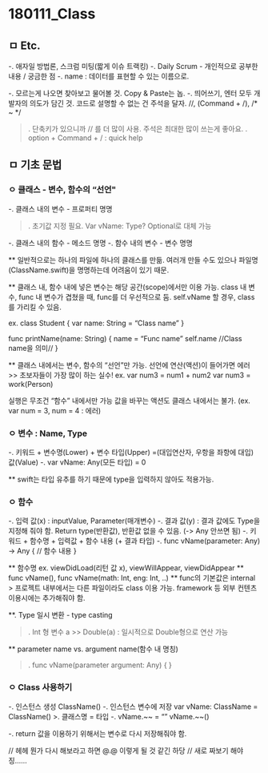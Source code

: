 # 180111_Class

## ㅁ Etc.

-. 애자일 방법론, 스크럼 미팅(짧게 이슈 트랙킹)
-. Daily Scrum - 개인적으로 공부한 내용 / 궁금한 점
-. name : 데이터를 표현할 수 있는 이름으로.

-. 모르는게 나오면 찾아보고 물어볼 것. Copy & Paste는 놉.
-. 띄어쓰기, 엔터 모두 개발자의 의도가 담긴 것. 코드로 설명할 수 없는 건 주석을 달자. //, (Command + /), /* ~ */
>. 단축키가 있으니까 // 를 더 많이 사용. 주석은 최대한 많이 쓰는게 좋아요.
>. option + Command + / : quick help


## ㅁ 기초 문법

### ㅇ 클래스 - 변수, 함수의 “선언"
-. 클래스 내의 변수 - 프로퍼티 명명
>. 초기값 지정 필요. Var vName: Type?  Optional로 대체 가능

-. 클래스 내의 함수 - 메소드 명명
-. 함수 내의 변수 - 변수 명명

** 일반적으로는 하나의 파일에 하나의 클래스를 만듦.
여러개 만들 수도 있으나 파일명(ClassName.swift)을 명명하는데 어려움이 있기 때문.

** 클래스 내, 함수 내에 넣은 변수는 해당 공간(scope)에서만 이용 가능.
class 내 변수, func 내 변수가 겹쳤을 때, func를 더 우선적으로 둠.
self.vName 할 경우, class를 가리킬 수 있음.

ex. class Student {
var name: String = “Class name” }

func printName(name: String) {
name = “Func name”
self.name //Class name을 의미// }


** 클래스 내에서는 변수, 함수의 “선언”만 가능. 선언에 연산(액션)이 들어가면 에러 >> 초보자들이 가장 많이 하는 실수!
ex. var num3 = num1 + num2
var num3 = work(Person)

실행은 무조건 “함수” 내에서만 가능
값을 바꾸는 액션도 클래스 내에서는 불가. (ex. var num = 3, num = 4 : 에러)


### ㅇ 변수 : Name, Type
-. 키워드 + 변수명(Lower) + 변수 타입(Upper) =(대입연산자, 우항을 좌항에 대입) 값(Value)
-. var vName: Any(모든 타입) = 0

** swift는 타입 유추를 하기 때문에 type을 입력하지 않아도 적용가능.


### ㅇ 함수
-. 입력 값(x) : inputValue, Parameter(매개변수)
-. 결과 값(y) : 결과 값에도 Type을 지정해 줘야 함. Return type(반환값), 반환값 없을 수 있음. (-> Any 안쓰면 됨)
-. 키워드 + 함수명 + 입력값 + 함수 내용 (+ 결과 타입)
-. func vName(parameter: Any) -> Any
{
// 함수 내용
}

** 함수명 ex. viewDidLoad(리턴 값 x), viewWillAppear, viewDidAppear
** func vName(), func vName(math: Int, eng: Int, ..)
** func의 기본값은 internal > 프로젝트 내부에서는 다른 파일이라도 class 이용 가능. framework 등 외부 컨텐츠 이용시에는 추가해줘야 함.

**. Type 일시 변환 - type casting
>. Int 형 변수 a  >> Double(a) : 일시적으로 Double형으로 연산 가능

** parameter name vs. argument name(함수 내 명칭)
>. func vName(parameter argument: Any) { }


### ㅇ Class 사용하기
-. 인스턴스 생성     ClassName()
-. 인스턴스 변수에 저장     var vName: ClassName = ClassName() >. 클래스명 = 타입
-. vName.~~ = “”
vName.~~()

-. return 값을 이용하기 위해서는 변수로 다시 저장해줘야 함.


// 헤헤 뭔가 다시 해보라고 하면 @.@ 이렇게 될 것 같긴 하당
// 새로 짜보기 해야징......





